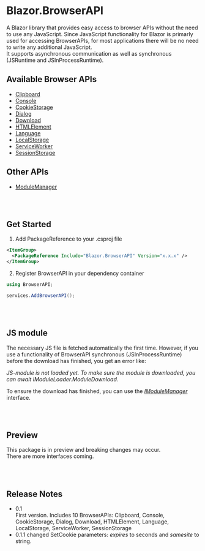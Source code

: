 # Blazor.BrowserAPI

A Blazor library that provides easy access to browser APIs without the need to use any JavaScript.
Since JavaScript functionality for Blazor is primarly used for accessing BrowserAPIs, for most applications there will be no need to write any additional JavaScript.  
It supports asynchronous communication as well as synchronous (JSRuntime and JSInProcessRuntime).


## Available Browser APIs

- [Clipboard](Blazor.BrowserAPI/Clipboard/Clipboard.md)
- [Console](Blazor.BrowserAPI/Console/Console.md)
- [CookieStorage](Blazor.BrowserAPI/CookieStorage/CookieStorage.md)
- [Dialog](Blazor.BrowserAPI/Dialog/Dialog.md)
- [Download](Blazor.BrowserAPI/Download/Download.md)
- [HTMLElement](Blazor.BrowserAPI/HTMLElement/HTMLElement.md)
- [Language](Blazor.BrowserAPI/Language/Language.md)
- [LocalStorage](Blazor.BrowserAPI/LocalStorage/LocalStorage.md)
- [ServiceWorker](Blazor.BrowserAPI/ServiceWorker/ServiceWorker.md)
- [SessionStorage](Blazor.BrowserAPI/SessionStorage/SessionStorage.md)

## Other APIs

- [ModuleManager](Blazor.BrowserAPI/ModuleManager/ModuleManager.md)


<br></br>
## Get Started

1. Add PackageReference to your .csproj file

```xml
<ItemGroup>
  <PackageReference Include="Blazor.BrowserAPI" Version="x.x.x" />
</ItemGroup>
```

2. Register BrowserAPI in your dependency container

```csharp
using BrowserAPI;

services.AddBrowserAPI();
```


<br></br>
## JS module

The necessary JS file is fetched automatically the first time.
However, if you use a functionality of BrowserAPI synchronous (JSInProcessRuntime) before the download has finished, you get an error like:

*JS-module is not loaded yet. To make sure the module is downloaded, you can await IModuleLoader.ModuleDownload.*

To ensure the download has finished, you can use the [*IModuleManager*](Blazor.BrowserAPI/ModuleManager/ModuleManager.md) interface.


<br></br>
## Preview

This package is in preview and breaking changes may occur.  
There are more interfaces coming.


<br></br>
## Release Notes

- 0.1  
  First version. Includes 10 BrowserAPIs: Clipboard, Console, CookieStorage, Dialog, Download, HTMLElement, Language, LocalStorage, ServiceWorker, SessionStorage
- 0.1.1
  changed SetCookie parameters: *expires* to seconds and *samesite* to string.
